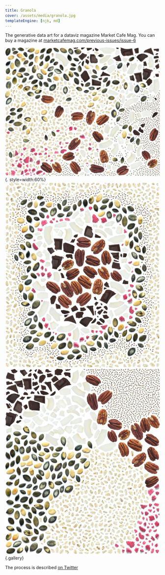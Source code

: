 ```yaml
---
title: Granola
cover: /assets/media/granola.jpg
templateEngine: [njk, md]
---
```


The generative data art for a dataviz magazine Market Cafe Mag. You can buy a magazine at [marketcafemag.com/previous-issues/issue-6](https://www.marketcafemag.com/previous-issues/issue-6)

![](/assets/media/granola3.jpg){. style=width:60%}
![](/assets/media/granola2.jpg)
![](/assets/media/granola4.jpg)
{.gallery}

</div>


The process is described [on Twitter](https://x.com/i_dianov/status/1320778910808891394?s=20)
